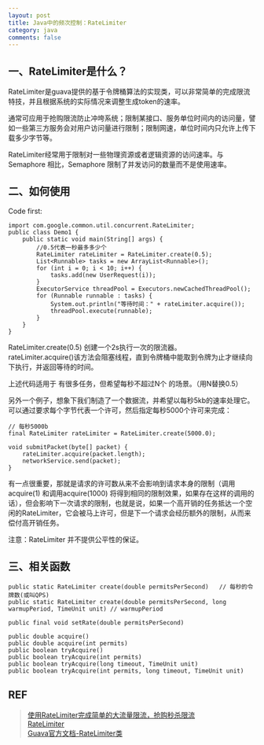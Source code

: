 ```yaml
---
layout: post
title: Java中的频次控制：RateLimiter
category: java
comments: false
---
```


## 一、RateLimiter是什么？
RateLimiter是guava提供的基于令牌桶算法的实现类，可以非常简单的完成限流特技，并且根据系统的实际情况来调整生成token的速率。

通常可应用于抢购限流防止冲垮系统；限制某接口、服务单位时间内的访问量，譬如一些第三方服务会对用户访问量进行限制；限制网速，单位时间内只允许上传下载多少字节等。

RateLimiter经常用于限制对一些物理资源或者逻辑资源的访问速率。与Semaphore 相比，Semaphore 限制了并发访问的数量而不是使用速率。

## 二、如何使用
Code first:

    import com.google.common.util.concurrent.RateLimiter;  
    public class Demo1 {  
        public static void main(String[] args) {  
            //0.5代表一秒最多多少个  
            RateLimiter rateLimiter = RateLimiter.create(0.5);  
            List<Runnable> tasks = new ArrayList<Runnable>();  
            for (int i = 0; i < 10; i++) {  
                tasks.add(new UserRequest(i));  
            }  
            ExecutorService threadPool = Executors.newCachedThreadPool();  
            for (Runnable runnable : tasks) {  
                System.out.println("等待时间：" + rateLimiter.acquire());  
                threadPool.execute(runnable);  
            }  
        }  
    }

RateLimiter.create(0.5) 创建一个2s执行一次的限流器。  
rateLimiter.acquire()该方法会阻塞线程，直到令牌桶中能取到令牌为止才继续向下执行，并返回等待的时间。

上述代码适用于 有很多任务，但希望每秒不超过N个 的场景。（用N替换0.5）

另外一个例子，想象下我们制造了一个数据流，并希望以每秒5kb的速率处理它。可以通过要求每个字节代表一个许可，然后指定每秒5000个许可来完成：

    // 每秒5000b
    final RateLimiter rateLimiter = RateLimiter.create(5000.0); 

    void submitPacket(byte[] packet) {
        rateLimiter.acquire(packet.length);
        networkService.send(packet);
    }

有一点很重要，那就是请求的许可数从来不会影响到请求本身的限制（调用acquire(1) 和调用acquire(1000) 将得到相同的限制效果，如果存在这样的调用的话），但会影响下一次请求的限制，也就是说，如果一个高开销的任务抵达一个空闲的RateLimiter，它会被马上许可，但是下一个请求会经历额外的限制，从而来偿付高开销任务。

注意：RateLimiter 并不提供公平性的保证。

## 三、相关函数

    public static RateLimiter create(double permitsPerSecond)   // 每秒的令牌数(或叫QPS)
    public static RateLimiter create(double permitsPerSecond, long warmupPeriod, TimeUnit unit) // warmupPeriod

    public final void setRate(double permitsPerSecond)

    public double acquire()
    public double acquire(int permits)
    public boolean tryAcquire()
    public boolean tryAcquire(int permits)
    public boolean tryAcquire(long timeout, TimeUnit unit)
    public boolean tryAcquire(int permits, long timeout, TimeUnit unit)

## REF 
>[使用RateLimiter完成简单的大流量限流，抢购秒杀限流](http://www.cnblogs.com/yeyinfu/p/7316972.html)  
>[RateLimiter](http://xiaobaoqiu.github.io/blog/2015/07/02/ratelimiter/)  
>[Guava官方文档-RateLimiter类](https://www.cnblogs.com/exceptioneye/p/4824394.html)